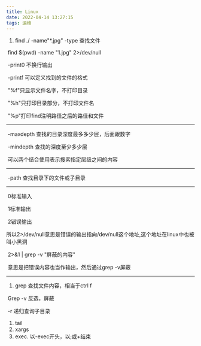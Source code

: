 ```yaml
---
title: Linux
date: 2022-04-14 13:27:15
tags: 运维
---
```


1. find ./ -name"*.jpg" -type 查找文件

​       find $(pwd) -name "1.jpg" 2>/dev/null

​		-print0 不换行输出

​		-printf 可以定义找到的文件的格式

​				"%f"只显示文件名字，不打印目录

​				"%h"只打印目录部分，不打印文件名

​				"%p"打印find注明路径之后的路径和文件
<!-- more -->

---



​		-maxdepth 查找的目录深度最多多少层，后面跟数字

​		-mindepth 查找的深度至少多少层

​		可以两个结合使用表示搜索指定层级之间的内容


---



​		-path 查找目录下的文件或子目录

---



​		0标准输入

​		1标准输出

​		2错误输出

​		所以2>/dev/null意思是错误的输出指向/dev/null这个地址,这个地址在linux中也被叫小黑洞

​		2>&1 | grep -v "屏蔽的内容"

​		意思是把错误内容也当作输出，然后通过grep -v屏蔽



------------------------------------------------------



1. grep  查找文件内容，相当于ctrl f

​     	 Grep -v 反选，屏蔽

​		  -r  递归查询子目录

1. tail
2. xargs
3. exec. 以-exec开头，以\;或+结束

